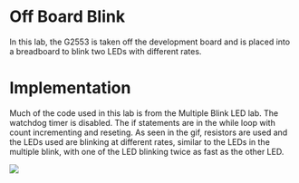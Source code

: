 # Off Board Blink
In this lab, the G2553 is taken off the development board and is placed into a breadboard to blink two LEDs with different rates. 

# Implementation
Much of the code used in this lab is from the Multiple Blink LED lab. The watchdog timer is disabled. The if statements are in the while loop with count incrementing and reseting. As seen in the gif, resistors are used and the LEDs used are blinking at different rates, similar to the LEDs in the multiple blink, with one of the LED blinking twice as fast as the other LED. 


![](LED_Board_Blink.gif)
